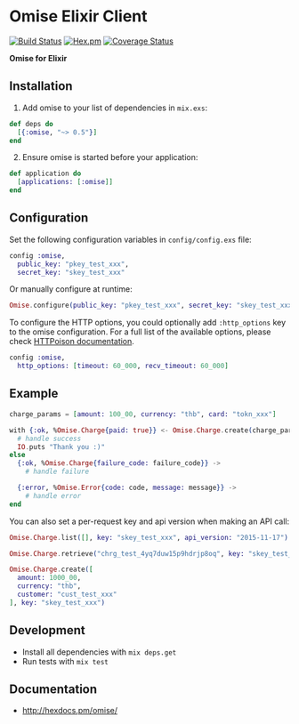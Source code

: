 # Omise Elixir Client
[![Build Status](https://travis-ci.org/omise/omise-elixir.svg)](https://travis-ci.org/omise/omise-elixir)
[![Hex.pm](https://img.shields.io/hexpm/v/omise.svg?style=flat-square)](https://hex.pm/packages/omise)
[![Coverage Status](https://coveralls.io/repos/github/omise/omise-elixir/badge.svg?branch=master)](https://coveralls.io/github/omise/omise-elixir?branch=master)

**Omise for Elixir**

## Installation

  1. Add omise to your list of dependencies in `mix.exs`:

  ```elixir
  def deps do
    [{:omise, "~> 0.5"}]
  end
  ```

  2. Ensure omise is started before your application:

  ```elixir
  def application do
    [applications: [:omise]]
  end
  ```

## Configuration

Set the following configuration variables in `config/config.exs` file:

```elixir
config :omise,
  public_key: "pkey_test_xxx",
  secret_key: "skey_test_xxx"
```

Or manually configure at runtime:

```elixir
Omise.configure(public_key: "pkey_test_xxx", secret_key: "skey_test_xxx")
```

To configure the HTTP options, you could optionally add `:http_options` key to the omise configuration. For a full list of the available options, please check [HTTPoison documentation](https://github.com/edgurgel/httpoison).

```elixir
config :omise,
  http_options: [timeout: 60_000, recv_timeout: 60_000]
```

## Example

```elixir
charge_params = [amount: 100_00, currency: "thb", card: "tokn_xxx"]

with {:ok, %Omise.Charge{paid: true}} <- Omise.Charge.create(charge_params) do
  # handle success
  IO.puts "Thank you :)"
else
  {:ok, %Omise.Charge{failure_code: failure_code}} ->
    # handle failure

  {:error, %Omise.Error{code: code, message: message}} ->
    # handle error
end
```

You can also set a per-request key and api version when making an API call:

```elixir
Omise.Charge.list([], key: "skey_test_xxx", api_version: "2015-11-17")

Omise.Charge.retrieve("chrg_test_4yq7duw15p9hdrjp8oq", key: "skey_test_xxx")

Omise.Charge.create([
  amount: 1000_00,
  currency: "thb",
  customer: "cust_test_xxx"
], key: "skey_test_xxx")
```

## Development

- Install all dependencies with `mix deps.get`
- Run tests with `mix test`

## Documentation

 * http://hexdocs.pm/omise/
